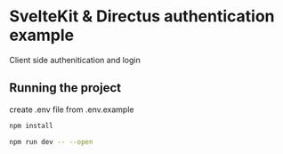 # SvelteKit & Directus authentication example

Client side authenitication and login 

## Running the project
create .env file from .env.example

```bash
npm install

npm run dev -- --open
```


